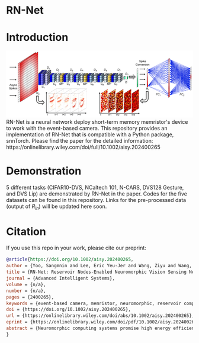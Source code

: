 # RN-Net

# Introduction
<div align=center>
<img src="main.png">
</div>
RN-Net is a neural network deploy short-term memory memristor's device to work with the event-based camera.
This repository provides an implementation of RN-Net that is compatible with a Python package, snnTorch.
Please find the paper for the detailed information: https://onlinelibrary.wiley.com/doi/full/10.1002/aisy.202400265

# Demonstration

5 different tasks (CIFAR10-DVS, NCaltech 101, N-CARS, DVS128 Gesture, and DVS Lip) are demonstrated by RN-Net in the paper. Codes for the five datasets can be found in this repository. Links for the pre-processed data (output of $R_{in}$) will be updated here soon.

# Citation
If you use this repo in your work, please cite our preprint:
```bib
@article{https://doi.org/10.1002/aisy.202400265,
author = {Yoo, Sangmnin and Lee, Eric Yeu-Jer and Wang, Ziyu and Wang, Xinxin and Lu, Wei D.},
title = {RN-Net: Reservoir Nodes-Enabled Neuromorphic Vision Sensing Network},
journal = {Advanced Intelligent Systems},
volume = {n/a},
number = {n/a},
pages = {2400265},
keywords = {event-based camera, memristor, neuromorphic, reservoir computing, SNN},
doi = {https://doi.org/10.1002/aisy.202400265},
url = {https://onlinelibrary.wiley.com/doi/abs/10.1002/aisy.202400265},
eprint = {https://onlinelibrary.wiley.com/doi/pdf/10.1002/aisy.202400265},
abstract = {Neuromorphic computing systems promise high energy efficiency and low latency. In particular, when integrated with neuromorphic sensors, they can be used to produce intelligent systems for a broad range of applications. An event-based camera is such a neuromorphic sensor, inspired by the sparse and asynchronous spike representation of the biological visual system. However, processing the event data requires either using expensive feature descriptors to transform spikes into frames, or using spiking neural networks (SNNs) that are expensive to train. In this work, a neural network architecture is proposed, reservoir nodes-enabled neuromorphic vision sensing network (RN-Net), based on dynamic temporal encoding by on-sensor reservoirs and simple deep neural network (DNN) blocks. The reservoir nodes enable efficient temporal processing of asynchronous events by leveraging the native dynamics of the node devices, while the DNN blocks enable spatial feature processing. Combining these blocks in a hierarchical structure, the RN-Net offers efficient processing for both local and global spatiotemporal features. RN-Net executes dynamic vision tasks created by event-based cameras at the highest accuracy reported to date at one order of magnitude smaller network size. The use of simple DNN and standard backpropagation-based training rules further reduces implementation and training costs.}
}
```
